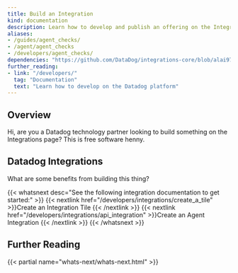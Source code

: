 ```yaml
---
title: Build an Integration
kind: documentation
description: Learn how to develop and publish an offering on the Integrations page.
aliases:
- /guides/agent_checks/
- /agent/agent_checks
- /developers/agent_checks/
dependencies: "https://github.com/DataDog/integrations-core/blob/alai97/add-marketplace-documentation/docs/dev/README.md"
further_reading:
- link: "/developers/"
  tag: "Documentation"
  text: "Learn how to develop on the Datadog platform"
---
```


## Overview

Hi, are you a Datadog technology partner looking to build something on the Integrations page? This is free software henny.

## Datadog Integrations

What are some benefits from building this thing?

{{< whatsnext desc="See the following integration documentation to get started:" >}}
  {{< nextlink href="/developers/integrations/create_a_tile" >}}Create an Integration Tile {{< /nextlink >}}
  {{< nextlink href="/developers/integrations/api_integration" >}}Create an Agent Integration {{< /nextlink >}}
{{< /whatsnext >}}

## Further Reading

{{< partial name="whats-next/whats-next.html" >}}